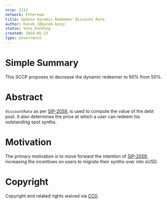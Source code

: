```yaml
---
sccp: 2112
network: Ethereum
title: Update Dynamic Redeemer Discount Rate
author: Kaleb (@kaleb-keny)
status: Vote_Pending
created: 2024-05-23
type: Governance
---
```


# Simple Summary

This SCCP proposes to decrease the dynamic redeemer to 60% from 50%.

# Abstract

`discountRate` as per [SIP-2059](https://sips.synthetix.io/sips/sip-2059/), is used to compute the value of the debt pool. It also determines the price at which a user can redeem his outstanding spot synths. 

# Motivation

The primary motivation is to move forward the intention of [SIP-2059](https://sips.synthetix.io/sips/sip-2059/), increasing the incentives on users to migrate their synths over into sUSD. 

# Copyright

Copyright and related rights waived via [CC0](https://creativecommons.org/publicdomain/zero/1.0/).


